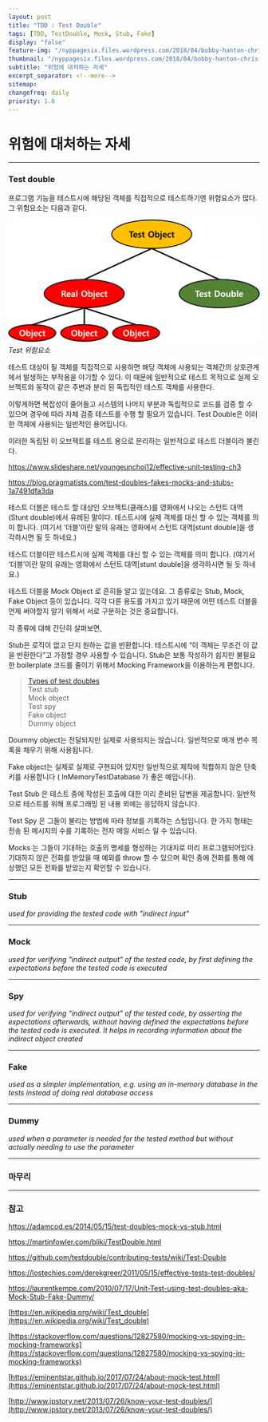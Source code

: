 ```yaml
---
layout: post
title: "TDD : Test Double"
tags: [TDD, TestDouble, Mock, Stub, Fake]
display: "false"
feature-img: "/nyppagesix.files.wordpress.com/2018/04/bobby-hanton-chris-hemsworth.jpg?quality=90&strip=all"              
thumbnail: "/nyppagesix.files.wordpress.com/2018/04/bobby-hanton-chris-hemsworth.jpg?quality=90&strip=all"
subtitle: "위험에 대처하는 자세"
excerpt_separator: <!--more-->
sitemap:
changefreq: daily
priority: 1.0
---
```


<!--more-->

# 위험에 대처하는 자세

---

### Test double

 프로그램 기능을 테스트시에 해당된 객체를 직접적으로 테스트하기엔 위험요소가 많다. 그 위험요소는 다음과 같다.
 
<img src="/md/img/test-double/test-double_used_reason_of_in_test-code.png">
<em>Test 위험요소</em>

테스트 대상이 될 객체를 직접적으로 사용하면 해당 객체에 사용되는 객체간의 상호관계에서 발생하는 부작용을 야기할 수 있다. 이 때문에 일반적으로 테스트 목적으로 실제 오브젝트와 동작이 같은 주변과 분리 된 독립적인 테스트 객체를 사용한다.

이렇게하면 복잡성이 줄어들고 시스템의 나머지 부분과 독립적으로 코드를 검증 할 수 있으며 경우에 따라 자체 검증 테스트를 수행 할 필요가 있습니다. Test Double은 이러한 객체에 사용되는 일반적인 용어입니다.

이러한 독립된 이 오브젝트를 테스트 용으로 분리하는  일반적으로 테스트 더블이라 불린다.

https://www.slideshare.net/youngeunchoi12/effective-unit-testing-ch3

https://blog.pragmatists.com/test-doubles-fakes-mocks-and-stubs-1a7491dfa3da

테스트 더블은 테스트 할 대상인 오브젝트(클래스)를  영화에서 나오는 스턴트 대역(Stunt double)에서 유례된 말이다. 테스트시에 실제 객체를 대신 할 수 있는 객체를 의미 합니다. (여기서 ‘더블’이란 말의 유래는 영화에서 스턴트 대역[stunt double]을 생각하시면 될 듯 하네요.)

테스트 더블이란 테스트시에 실제 객체를 대신 할 수 있는 객체를 의미 합니다. (여기서 ‘더블’이란 말의 유래는 영화에서 스턴트 대역[stunt double]을 생각하시면 될 듯 하네요.)

테스트 더블을 Mock Object 로 흔히들 알고 있는데요. 그 종류로는 Stub, Mock, Fake Object 등이 있습니다. 각각 다른 용도를 가지고 있기 때문에 어떤 테스트 더블을 언제 써야할지 알기 위해서 서로 구분하는 것은 중요합니다.

각 종류에 대해 간단히 살펴보면,

Stub은 로직이 없고 단지 원하는 값을 반환합니다. 테스트시에 “이 객체는 무조건 이 값을 반환한다”고 가정할 경우 사용할 수 있습니다. Stub은 보통 작성하기 쉽지만 불필요한 boilerplate 코드를 줄이기 위해서 Mocking Framework을 이용하는게 편합니다.

> [Types of test doubles](https://en.wikipedia.org/wiki/Test_double) <br/>
> Test stub <br/>
> Mock object <br/>
> Test spy <br/>
> Fake object <br/>
> Dummy object <br/>

Doummy object는 전달되지만 실제로 사용되지는 않습니다. 일반적으로 매개 변수 목록을 채우기 위해 사용됩니다.

Fake object는 실제로 실제로 구현되어 있지만 일반적으로 제작에 적합하지 않은 단축키를 사용합니다 ( InMemoryTestDatabase 가 좋은 예입니다).

Test Stub 은 테스트 중에 작성된 호출에 대한 미리 준비된 답변을 제공합니다. 일반적으로 테스트를 위해 프로그래밍 된 내용 외에는 응답하지 않습니다.

Test Spy 은 그들이 불리는 방법에 따라 정보를 기록하는 스텁입니다. 한 가지 형태는 전송 된 메시지의 수를 기록하는 전자 메일 서비스 일 수 있습니다.

Mocks 는 그들이 기대하는 호출의 명세를 형성하는 기대치로 미리 프로그램되어있다. 기대하지 않은 전화를 받았을 때 예외를 throw 할 수 있으며 확인 중에 전화를 통해 예상했던 모든 전화를 받았는지 확인할 수 있습니다.


---

### Stub

_used for providing the tested code with "indirect input"_

---

### Mock

_used for verifying "indirect output" of the tested code, by first defining the expectations before the tested code is executed_

---

### Spy

_used for verifying "indirect output" of the tested code, by asserting the expectations afterwards, without having defined the expectations before the tested code is executed. It helps in recording information about the indirect object created_

---

### Fake

_used as a simpler implementation, e.g. using an in-memory database in the tests instead of doing real database access_

---

### Dummy

_used when a parameter is needed for the tested method but without actually needing to use the parameter_

---

### 마무리

---

### 참고

https://adamcod.es/2014/05/15/test-doubles-mock-vs-stub.html



https://martinfowler.com/bliki/TestDouble.html

https://github.com/testdouble/contributing-tests/wiki/Test-Double

https://lostechies.com/derekgreer/2011/05/15/effective-tests-test-doubles/

https://laurentkempe.com/2010/07/17/Unit-Test-using-test-doubles-aka-Mock-Stub-Fake-Dummy/

[https://en.wikipedia.org/wiki/Test_double](https://en.wikipedia.org/wiki/Test_double)

[https://stackoverflow.com/questions/12827580/mocking-vs-spying-in-mocking-frameworks](https://stackoverflow.com/questions/12827580/mocking-vs-spying-in-mocking-frameworks)

[https://eminentstar.github.io/2017/07/24/about-mock-test.html](https://eminentstar.github.io/2017/07/24/about-mock-test.html)

[http://www.jpstory.net/2013/07/26/know-your-test-doubles/](http://www.jpstory.net/2013/07/26/know-your-test-doubles/)